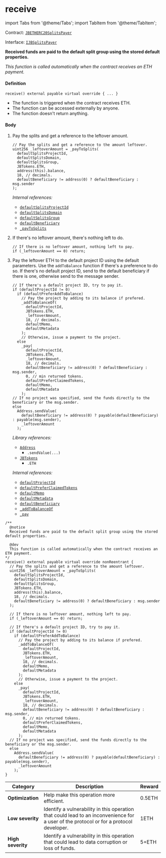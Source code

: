 # receive

import Tabs from '@theme/Tabs';
import TabItem from '@theme/TabItem';

Contract: [`JBETHERC20SplitsPayer`](/api/contracts/or-utilities/jbetherc20splitspayer/README.md)

Interface: [`IJBSplitsPayer`](/api/interfaces/ijbsplitspayer.md)

<Tabs>
<TabItem value="Step by step" label="Step by step">

**Received funds are paid to the default split group using the stored default properties.**

_This function is called automatically when the contract receives an ETH payment._


#### Definition

```
receive() external payable virtual override { ... }
```

* The function is triggered when the contract receives ETH.
* The function can be accessed externally by anyone.
* The function doesn't return anything.

#### Body

1.  Pay the splits and get a reference to the leftover amount.

    ```solidity
    // Pay the splits and get a reference to the amount leftover.
    uint256 _leftoverAmount = _payToSplits(
      defaultSplitsProjectId,
      defaultSplitsDomain,
      defaultSplitsGroup,
      JBTokens.ETH,
      address(this).balance,
      18, // decimals.
      defaultBeneficiary != address(0) ? defaultBeneficiary : msg.sender
    );
    ```

    _Internal references:_

    * [`defaultSplitsProjectId`](/api/contracts/or-utilities/jbetherc20splitspayer/properties/defaultsplitsprojectid.md)
    * [`defaultSplitsDomain`](/api/contracts/or-utilities/jbetherc20splitspayer/properties/defaultsplitsdomain.md)
    * [`defaultSplitsGroup`](/api/contracts/or-utilities/jbetherc20splitspayer/properties/defaultsplitsgroup.md)
    * [`defaultBeneficiary`](/api/contracts/or-utilities/jbetherc20projectpayer/properties/defaultbeneficiary.md)
    * [`_payToSplits`](/api/contracts/or-utilities/jbetherc20splitspayer/write/-_paytosplits.md)

2.  If there's no leftover amount, there's nothing left to do.

    ```solidity
    // If there is no leftover amount, nothing left to pay.
    if (_leftoverAmount == 0) return;
    ```

3.  Pay the leftover ETH to the default project ID using the default parameters. Use the `addToBalance` function if there's a preference to do so. If there's no default project ID, send to the default beneficiary if there is one, otherwise send to the message sender.

    ```
    // If there's a default project ID, try to pay it.
    if (defaultProjectId != 0)
      if (defaultPreferAddToBalance)
        // Pay the project by adding to its balance if prefered.
        _addToBalanceOf(
          defaultProjectId,
          JBTokens.ETH,
          _leftoverAmount,
          18, // decimals.
          defaultMemo,
          defaultMetadata
        );
        // Otherwise, issue a payment to the project.
      else
        _pay(
          defaultProjectId,
          JBTokens.ETH,
          _leftoverAmount,
          18, // decimals.
          defaultBeneficiary != address(0) ? defaultBeneficiary : msg.sender,
          0, // min returned tokens.
          defaultPreferClaimedTokens,
          defaultMemo,
          defaultMetadata
        );
    // If no project was specified, send the funds directly to the beneficiary or the msg.sender.
    else
      Address.sendValue(
        defaultBeneficiary != address(0) ? payable(defaultBeneficiary) : payable(msg.sender),
        _leftoverAmount
      );
    ```

    _Library references:_

    * [`Address`](https://docs.openzeppelin.com/contracts/4.x/api/utils#Address)
      * `.sendValue(...)`
    * [`JBTokens`](/api/libraries/jbtokens.md)
      * `.ETH`
      
    _Internal references:_


    * [`defaultProjectId`](/api/contracts/or-utilities/jbetherc20projectpayer/properties/defaultprojectid.md)
    * [`defaultPreferClaimedTokens`](/api/contracts/or-utilities/jbetherc20projectpayer/properties/defaultpreferclaimedtokens.md)
    * [`defaultMemo`](/api/contracts/or-utilities/jbetherc20projectpayer/properties/defaultmemo.md)
    * [`defaultMetadata`](/api/contracts/or-utilities/jbetherc20projectpayer/properties/defaultmetadata.md)
    * [`defaultBeneficiary`](/api/contracts/or-utilities/jbetherc20projectpayer/properties/defaultbeneficiary.md)
    * [`_addToBalanceOf`](/api/contracts/or-utilities/jbetherc20projectpayer/write/-_addtobalanceof.md)
    * [`_pay`](/api/contracts/or-utilities/jbetherc20projectpayer/write/-_pay.md)

</TabItem>

<TabItem value="Code" label="Code">

```
/** 
  @notice
  Received funds are paid to the default split group using the stored default properties.

  @dev
  This function is called automatically when the contract receives an ETH payment.
*/
receive() external payable virtual override nonReentrant {
  // Pay the splits and get a reference to the amount leftover.
  uint256 _leftoverAmount = _payToSplits(
    defaultSplitsProjectId,
    defaultSplitsDomain,
    defaultSplitsGroup,
    JBTokens.ETH,
    address(this).balance,
    18, // decimals.
    defaultBeneficiary != address(0) ? defaultBeneficiary : msg.sender
  );

  // If there is no leftover amount, nothing left to pay.
  if (_leftoverAmount == 0) return;

  // If there's a default project ID, try to pay it.
  if (defaultProjectId != 0)
    if (defaultPreferAddToBalance)
      // Pay the project by adding to its balance if prefered.
      _addToBalanceOf(
        defaultProjectId,
        JBTokens.ETH,
        _leftoverAmount,
        18, // decimals.
        defaultMemo,
        defaultMetadata
      );
      // Otherwise, issue a payment to the project.
    else
      _pay(
        defaultProjectId,
        JBTokens.ETH,
        _leftoverAmount,
        18, // decimals.
        defaultBeneficiary != address(0) ? defaultBeneficiary : msg.sender,
        0, // min returned tokens.
        defaultPreferClaimedTokens,
        defaultMemo,
        defaultMetadata
      );
  // If no project was specified, send the funds directly to the beneficiary or the msg.sender.
  else
    Address.sendValue(
      defaultBeneficiary != address(0) ? payable(defaultBeneficiary) : payable(msg.sender),
      _leftoverAmount
    );
}
```

</TabItem>

<TabItem value="Bug bounty" label="Bug bounty">

| Category          | Description                                                                                                                            | Reward |
| ----------------- | -------------------------------------------------------------------------------------------------------------------------------------- | ------ |
| **Optimization**  | Help make this operation more efficient.                                                                                               | 0.5ETH |
| **Low severity**  | Identify a vulnerability in this operation that could lead to an inconvenience for a user of the protocol or for a protocol developer. | 1ETH   |
| **High severity** | Identify a vulnerability in this operation that could lead to data corruption or loss of funds.                                        | 5+ETH  |

</TabItem>
</Tabs>
